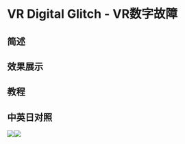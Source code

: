 # VR Digital Glitch - VR数字故障

## 简述

## 效果展示

## 教程

## 中英日对照

![](https://mir.yuelili.com/wp-content/uploads/user/AE/effects/AE-Effects-Immersive-Video-VR_Digital_Glitch.png)![](https://mir.yuelili.com/wp-content/uploads/user/AE/effects/AE-Effects-Immersive-Video-VR_Digital_Glitch_cn.png)
